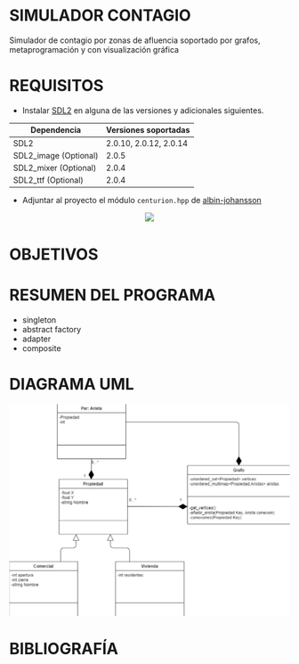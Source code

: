 # SIMULADOR CONTAGIO

Simulador de contagio por zonas de afluencia soportado por grafos, metaprogramación y con visualización gráfica

# REQUISITOS
- Instalar [SDL2](https://www.libsdl.org/) en alguna de las versiones y adicionales siguientes.

| Dependencia  | Versiones soportadas |
|---|---|
| SDL2   | 2.0.10, 2.0.12, 2.0.14 |
| SDL2_image (Optional)  | 2.0.5 |
| SDL2_mixer (Optional)  | 2.0.4 |
| SDL2_ttf (Optional)  | 2.0.4 |

- Adjuntar al proyecto el módulo `centurion.hpp` de [albin-johansson](https://github.com/albin-johansson/centurion)

<p align="center">
         <img width="70%" src = "https://repository-images.githubusercontent.com/176574203/f80b9d00-9249-11ea-9abc-62d09ecfcd2c">
</p>

# OBJETIVOS

# RESUMEN DEL PROGRAMA

- singleton
- abstract factory
- adapter 
- composite

# DIAGRAMA UML


<p align="center">
         <img src = "img/UML.jpg">
</p>
         
         
# BIBLIOGRAFÍA

